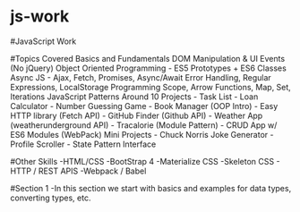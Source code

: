 # js-work

#JavaScript Work

#Topics Covered
    Basics and Fundamentals
    DOM Manipulation & UI Events (No jQuery)
    Object Oriented Programming - ES5 Prototypes + ES6 Classes
    Async JS - Ajax, Fetch, Promises, Async/Await
    Error Handling, Regular Expressions, LocalStorage
    Programming Scope, Arrow Functions, Map, Set, Iterations
    JavaScript Patterns
    Around 10 Projects
        - Task List
        - Loan Calculator
        - Number Guessing Game
        - Book Manager (OOP Intro)
        - Easy HTTP library (Fetch API)
        - GitHub Finder (Github API)
        - Weather App (weatherunderground API)
        - Tracalorie (Module Pattern)
        - CRUD App w/ ES6 Modules (WebPack)
    Mini Projects 
        - Chuck Norris Joke Generator 
        - Profile Scroller 
        - State Pattern Interface

#Other Skills
    -HTML/CSS 
    -BootStrap 4
    -Materialize CSS
    -Skeleton CSS
    - HTTP / REST APIS
    -Webpack / Babel

#Section 1
    -In this section we start with basics and examples for data types, converting types, etc. 
